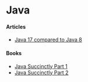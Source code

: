 # Java

#### Articles

* [Java 17 compared to Java 8](https://marian-caikovski.medium.com/java-17-language-compared-to-java-8-how-modern-java-is-better-than-java-8-65a4e39c448e)

#### Books

* [Java Succinctly Part 1](https://www.syncfusion.com/succinctly-free-ebooks/java-succinctly-part-1?utm\_source=devfreebooks)
* [Java Succinctly Part 2](https://www.syncfusion.com/succinctly-free-ebooks/java-succinctly-part-2)
